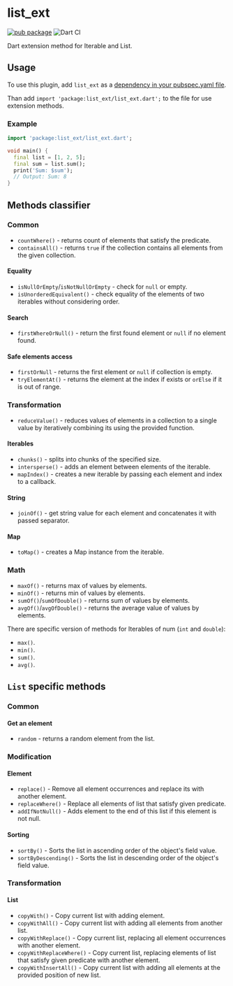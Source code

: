 # list_ext

[![pub package](https://img.shields.io/pub/v/list_ext)](https://pub.dartlang.org/packages/list_ext)
![Dart CI](https://github.com/Innim/dart_list_extensions/workflows/Dart%20CI/badge.svg?branch=master)

Dart extension method for Iterable and List.

## Usage
To use this plugin, add `list_ext` as a [dependency in your pubspec.yaml file](https://flutter.dev/platform-plugins/).

Than add `import 'package:list_ext/list_ext.dart';` to the file for use extension methods.

### Example

``` dart
import 'package:list_ext/list_ext.dart';

void main() {
  final list = [1, 2, 5];
  final sum = list.sum();
  print('Sum: $sum');
  // Output: Sum: 8
}
```

## Methods classifier

### Common

* `countWhere()` - returns count of elements that satisfy the predicate.
* `containsAll()` - returns `true` if the collection contains all elements from the given collection.

#### Equality
* `isNullOrEmpty`/`isNotNullOrEmpty` - check for `null` or empty.
* `isUnorderedEquivalent()` - check equality of the elements of two iterables without considering order.

#### Search
* `firstWhereOrNull()` - return the first found element or `null` if no element found.

#### Safe elements access
* `firstOrNull` -  returns the first element or `null` if collection is empty.
* `tryElementAt()` - returns the element at the index if exists or `orElse` if it is out of range.

### Transformation

* `reduceValue()` - reduces values of elements in a collection to a single value
by iteratively combining its using the provided function.

#### Iterables
* `chunks()` - splits into chunks of the specified size.
* `intersperse()` - adds an element between elements of the iterable.
* `mapIndex()` - creates a new iterable by passing each element and index to a callback.

#### String
* `joinOf()` - get string value for each element and concatenates it with passed separator.

#### Map
* `toMap()` - creates a Map instance from the iterable.

### Math

* `maxOf()` - returns max of values by elements.
* `minOf()` - returns min of values by elements.
* `sumOf()`/`sumOfDouble()` - returns sum of values by elements.
* `avgOf()`/`avgOfDouble()` - returns the average value of values by elements.

There are specific version of methods for Iterables of num (`int` and `double`):

* `max()`.
* `min()`.
* `sum()`.
* `avg()`.

## `List` specific methods

### Common

#### Get an element

* `random` -  returns a random element from the list.

### Modification

#### Element

* `replace()` - Remove all element occurrences and replace its with another element.
* `replaceWhere()` - Replace all elements of list that satisfy given predicate.
* `addIfNotNull()` - Adds element to the end of this list if this element is not null.

#### Sorting

* `sortBy()` - Sorts the list in ascending order of the object's field value.
* `sortByDescending()` - Sorts the list in descending order of the object's field value.

### Transformation

#### List

* `copyWith()` - Copy current list with adding element.
* `copyWithAll()` - Copy current list with adding all elements from another list.
* `copyWithReplace()` - Copy current list, replacing all element occurrences with another element.
* `copyWithReplaceWhere()` - Copy current list, replacing elements of list
that satisfy given predicate with another element.
* `copyWithInsertAll()` - Copy current list with adding all elements at the provided position of new list.